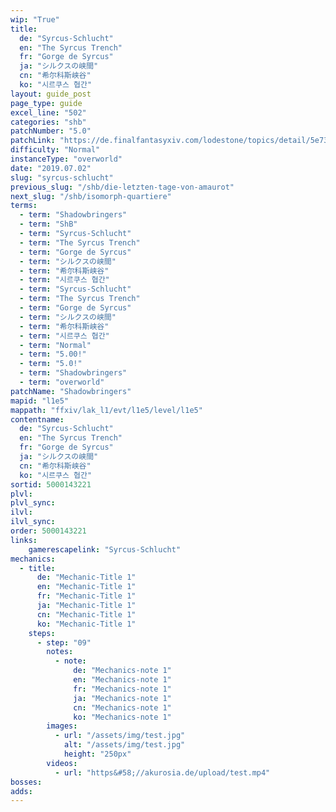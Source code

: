 ```yaml
---
wip: "True"
title:
  de: "Syrcus-Schlucht"
  en: "The Syrcus Trench"
  fr: "Gorge de Syrcus"
  ja: "シルクスの峡間"
  cn: "希尔科斯峡谷"
  ko: "시르쿠스 협간"
layout: guide_post
page_type: guide
excel_line: "502"
categories: "shb"
patchNumber: "5.0"
patchLink: "https://de.finalfantasyxiv.com/lodestone/topics/detail/5e73c51856d5f1a693b878db0301e239d767c3e9"
difficulty: "Normal"
instanceType: "overworld"
date: "2019.07.02"
slug: "syrcus-schlucht"
previous_slug: "/shb/die-letzten-tage-von-amaurot"
next_slug: "/shb/isomorph-quartiere"
terms:
  - term: "Shadowbringers"
  - term: "ShB"
  - term: "Syrcus-Schlucht"
  - term: "The Syrcus Trench"
  - term: "Gorge de Syrcus"
  - term: "シルクスの峡間"
  - term: "希尔科斯峡谷"
  - term: "시르쿠스 협간"
  - term: "Syrcus-Schlucht"
  - term: "The Syrcus Trench"
  - term: "Gorge de Syrcus"
  - term: "シルクスの峡間"
  - term: "希尔科斯峡谷"
  - term: "시르쿠스 협간"
  - term: "Normal"
  - term: "5.00!"
  - term: "5.0!"
  - term: "Shadowbringers"
  - term: "overworld"
patchName: "Shadowbringers"
mapid: "l1e5"
mappath: "ffxiv/lak_l1/evt/l1e5/level/l1e5"
contentname:
  de: "Syrcus-Schlucht"
  en: "The Syrcus Trench"
  fr: "Gorge de Syrcus"
  ja: "シルクスの峡間"
  cn: "希尔科斯峡谷"
  ko: "시르쿠스 협간"
sortid: 5000143221
plvl: 
plvl_sync: 
ilvl: 
ilvl_sync: 
order: 5000143221
links:
    gamerescapelink: "Syrcus-Schlucht"
mechanics:
  - title:
      de: "Mechanic-Title 1"
      en: "Mechanic-Title 1"
      fr: "Mechanic-Title 1"
      ja: "Mechanic-Title 1"
      cn: "Mechanic-Title 1"
      ko: "Mechanic-Title 1"
    steps:
      - step: "09"
        notes:
          - note:
              de: "Mechanics-note 1"
              en: "Mechanics-note 1"
              fr: "Mechanics-note 1"
              ja: "Mechanics-note 1"
              cn: "Mechanics-note 1"
              ko: "Mechanics-note 1"
        images:
          - url: "/assets/img/test.jpg"
            alt: "/assets/img/test.jpg"
            height: "250px"
        videos:
          - url: "https&#58;//akurosia.de/upload/test.mp4"
bosses:
adds:
---
```

